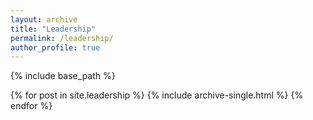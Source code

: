 ```yaml
---
layout: archive
title: "Leadership"
permalink: /leadership/
author_profile: true
---
```


{% include base_path %}


{% for post in site.leadership %}
  {% include archive-single.html %}
{% endfor %}

